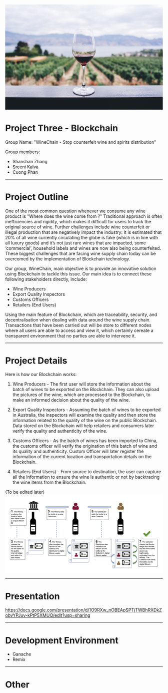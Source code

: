 

![](Images/winechainproject.jpg)

# Project Three - Blockchain

 Group Name: "WineChain - Stop counterfeit wine and spirits distribution"

 Group members:
* Shanshan Zhang
* Sreeni Kalva
* Cuong Phan

---

# Project Outline 

One of the most common question whenever we consume any wine product is "Where does the wine come from ?" Traditional approach is often inefficiencies and rigidity, which makes it difficult for users to track the original source of wine. Further challenges include wine counterfeit or illegal production that are negatively impact the industry: It is estimated that 20% of all wine currently circulating the globe is fake (which is in line with all luxury goods) and it’s not just rare wines that are impacted, some ‘commercial’, household labels and wines are now also being counterfeited. These biggest challenges that are facing wine supply chain today can be overcomed by the implementation of Blockchain technology.

Our group, WineChain, main objective is to provide an innovative solution using Blockchain to tackle this issue. Our main idea is to connect these following stakeholders directly, include:

* Wine Producers
* Export Quality Inspectors
* Customs Officers
* Retailers (End Users)

Using the main feature of Blockchain, which are traceability, security, and decentralisation when dealing with data around the wine supply chain. Transactions that have been carried out will be store to different nodes where all users are able to access and view it, which certainly cereate a  transparent environment that no parties are able to intervene it.

---

# Project Details

Here is how our Blockchain works:

1. Wine Producers - The first user will store the information about the batch of wines to be exported on the Blockchain. They can also upload the pictures of the wine, which are processed to the Blockchain, to make an informed decision about the quality of the wine.

2. Export Quality Inspectors - Assuming the batch of wines to be exported in Australia, the inspectors will examine the quality and then store the information related to the quality of the wine on the public Blockchain. Data stored on the Blockchain will help retailers and consumers later verify the quality and authenticity of the wine.

3. Customs Officers - As the batch of wines has been imported to China, the customs officer will verify the origination of this batch of wine and its quality and authenticity. Custom Officer will later register the information of the current location and transportation details on the Blockchain. 

4. Retailers (End Users) - From source to destination, the user can capture all the information to ensure the wine is authentic or not by backtracing the wine items from the Blockchain.
 
 (To be edited later)
![](Images/projectidea.jpg)

---

# Presentation

https://docs.google.com/presentation/d/1O9RXw_nOBEApSPTjTWBhRXDkZobvYPJuv-kPtP5XMUQ/edit?usp=sharing

---

# Development Environment

* Ganache
* Remix

---
# Other



